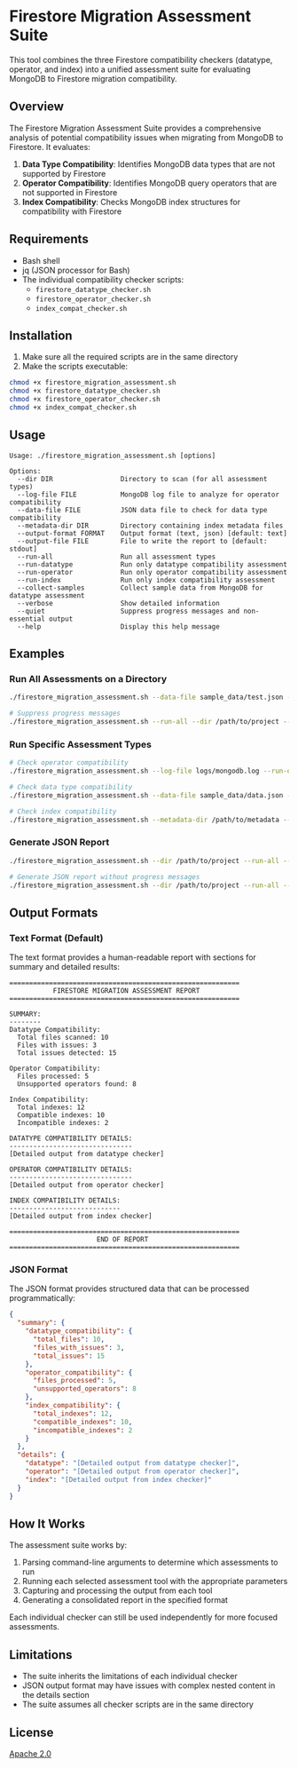 # Firestore Migration Assessment Suite

This tool combines the three Firestore compatibility checkers (datatype, operator, and index) into a unified assessment suite for evaluating MongoDB to Firestore migration compatibility.

## Overview

The Firestore Migration Assessment Suite provides a comprehensive analysis of potential compatibility issues when migrating from MongoDB to Firestore. It evaluates:

1. **Data Type Compatibility**: Identifies MongoDB data types that are not supported by Firestore
2. **Operator Compatibility**: Identifies MongoDB query operators that are not supported in Firestore
3. **Index Compatibility**: Checks MongoDB index structures for compatibility with Firestore

## Requirements

- Bash shell
- jq (JSON processor for Bash)
- The individual compatibility checker scripts:
  - `firestore_datatype_checker.sh`
  - `firestore_operator_checker.sh`
  - `index_compat_checker.sh`

## Installation

1. Make sure all the required scripts are in the same directory
2. Make the scripts executable:

```bash
chmod +x firestore_migration_assessment.sh
chmod +x firestore_datatype_checker.sh
chmod +x firestore_operator_checker.sh
chmod +x index_compat_checker.sh
```

## Usage

```
Usage: ./firestore_migration_assessment.sh [options]

Options:
  --dir DIR                 Directory to scan (for all assessment types)
  --log-file FILE           MongoDB log file to analyze for operator compatibility
  --data-file FILE          JSON data file to check for data type compatibility
  --metadata-dir DIR        Directory containing index metadata files
  --output-format FORMAT    Output format (text, json) [default: text]
  --output-file FILE        File to write the report to [default: stdout]
  --run-all                 Run all assessment types
  --run-datatype            Run only datatype compatibility assessment
  --run-operator            Run only operator compatibility assessment
  --run-index               Run only index compatibility assessment
  --collect-samples         Collect sample data from MongoDB for datatype assessment
  --verbose                 Show detailed information
  --quiet                   Suppress progress messages and non-essential output
  --help                    Display this help message
```

## Examples

### Run All Assessments on a Directory

```bash
./firestore_migration_assessment.sh --data-file sample_data/test.json --run-datatype

# Suppress progress messages
./firestore_migration_assessment.sh --run-all --dir /path/to/project --quiet
```

### Run Specific Assessment Types

```bash
# Check operator compatibility
./firestore_migration_assessment.sh --log-file logs/mongodb.log --run-operator

# Check data type compatibility
./firestore_migration_assessment.sh --data-file sample_data/data.json --run-datatype

# Check index compatibility
./firestore_migration_assessment.sh --metadata-dir /path/to/metadata --run-index
```

### Generate JSON Report

```bash
./firestore_migration_assessment.sh --dir /path/to/project --run-all --output-format json --output-file report.json

# Generate JSON report without progress messages
./firestore_migration_assessment.sh --dir /path/to/project --run-all --output-format json --quiet
```

## Output Formats

### Text Format (Default)

The text format provides a human-readable report with sections for summary and detailed results:

```
==========================================================
           FIRESTORE MIGRATION ASSESSMENT REPORT          
==========================================================

SUMMARY:
--------
Datatype Compatibility:
  Total files scanned: 10
  Files with issues: 3
  Total issues detected: 15

Operator Compatibility:
  Files processed: 5
  Unsupported operators found: 8

Index Compatibility:
  Total indexes: 12
  Compatible indexes: 10
  Incompatible indexes: 2

DATATYPE COMPATIBILITY DETAILS:
-------------------------------
[Detailed output from datatype checker]

OPERATOR COMPATIBILITY DETAILS:
-------------------------------
[Detailed output from operator checker]

INDEX COMPATIBILITY DETAILS:
----------------------------
[Detailed output from index checker]

==========================================================
                      END OF REPORT                       
==========================================================
```

### JSON Format

The JSON format provides structured data that can be processed programmatically:

```json
{
  "summary": {
    "datatype_compatibility": {
      "total_files": 10,
      "files_with_issues": 3,
      "total_issues": 15
    },
    "operator_compatibility": {
      "files_processed": 5,
      "unsupported_operators": 8
    },
    "index_compatibility": {
      "total_indexes": 12,
      "compatible_indexes": 10,
      "incompatible_indexes": 2
    }
  },
  "details": {
    "datatype": "[Detailed output from datatype checker]",
    "operator": "[Detailed output from operator checker]",
    "index": "[Detailed output from index checker]"
  }
}
```

## How It Works

The assessment suite works by:

1. Parsing command-line arguments to determine which assessments to run
2. Running each selected assessment tool with the appropriate parameters
3. Capturing and processing the output from each tool
4. Generating a consolidated report in the specified format

Each individual checker can still be used independently for more focused assessments.

## Limitations

- The suite inherits the limitations of each individual checker
- JSON output format may have issues with complex nested content in the details section
- The suite assumes all checker scripts are in the same directory

## License

[Apache 2.0](http://www.apache.org/licenses/LICENSE-2.0)
